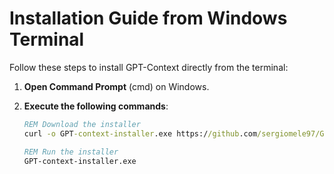 # Installation Guide from Windows Terminal

Follow these steps to install GPT-Context directly from the terminal:

1. **Open Command Prompt** (cmd) on Windows.

2. **Execute the following commands**:

   ```cmd
   REM Download the installer
   curl -o GPT-context-installer.exe https://github.com/sergiomele97/GPT-context/releases/latest/download/GPT-context-installer.exe

   REM Run the installer
   GPT-context-installer.exe
